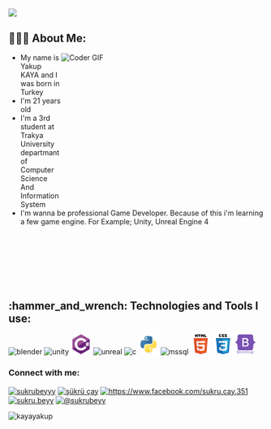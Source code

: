 <img src="https://media0.giphy.com/media/55AzIlCQuYuLj4qK8j/giphy.gif?cid=790b76110c672e0a6abaa4e1b5060e32d194bd6b81b8f905&rid=giphy.gif&ct=g" align="center" width="1000px">

 <h2 align="left">👨🏻‍💻 About Me:</h2>


 <img src="https://discourse.disneyheroesgame.com/uploads/default/original/3X/e/a/ead2d662a27bcd6b06feb16fc63d3dd95d199277.gif" alt="Coder GIF" width="400" height="300" align="right">

   <ul> 
      <li>My name is Yakup KAYA and I was born in Turkey </li>
      <li>I'm 21 years old</li>
      <li>I'm a 3rd student at Trakya University departmant of Computer Science And Information System</li>
      <li>I'm wanna be professional Game Developer. Because of this i'm learning a few game engine. For Example; Unity, Unreal Engine 4</li>    
   </ul>

 <br>
  <br>
   <br>
    <br>
     <br>
      <br>
<h2 align="left">:hammer_and_wrench: Technologies and Tools I use:</h2>
<p align="left">
<img src="https://encrypted-tbn0.gstatic.com/images?q=tbn:ANd9GcREsOKC1vXldSaUMr31KQ7vLMK-hWA6YpZ_cbFqd1aiYfZDPPRB-l-PtFk6uXpqGf_1KLI&usqp=CAU" alt="blender"width="40" height="40"/> 
<img src="https://img.icons8.com/nolan/50/unity.png" alt="unity" width="40" height="40"/>
<img src="https://raw.githubusercontent.com/devicons/devicon/master/icons/csharp/csharp-original.svg" alt="csharp" width="40" height="40"/>
<img src="https://img.icons8.com/nolan/50/unreal-engine.png" alt="unreal" width="40" height="40"/>
<img src="https://encrypted-tbn0.gstatic.com/images?q=tbn:ANd9GcSHHId1aTBP5f2NFdCW98Eo01DVK1k4FdPRkw&usqp=CAU" alt="c" width="40" height="40"/>
<img src="https://raw.githubusercontent.com/devicons/devicon/master/icons/python/python-original.svg" alt="python" width="40" height="40"/> 
<img src="https://www.svgrepo.com/show/303229/microsoft-sql-server-logo.svg" alt="mssql" width="40" height="40"/> 
<img src="https://raw.githubusercontent.com/devicons/devicon/master/icons/html5/html5-original-wordmark.svg" alt="html5" width="40" height="40"/>
<img src="https://raw.githubusercontent.com/devicons/devicon/master/icons/css3/css3-original-wordmark.svg" alt="css3" width="40" height="40"/>
<img src="https://raw.githubusercontent.com/devicons/devicon/master/icons/bootstrap/bootstrap-plain-wordmark.svg" alt="bootstrap" width="40" height="40"/>


<h3 align="left">Connect with me:</h3>
<p align="left">
<a href="https://twitter.com/ka_ya_kup" target="blank"><img align="center" src="https://raw.githubusercontent.com/rahuldkjain/github-profile-readme-generator/master/src/images/icons/Social/twitter.svg" alt="sukrubeyyy" height="30" width="40" /></a>
<a href="https://www.linkedin.com/in/yakup-kaya-/" target="blank"><img align="center" src="https://raw.githubusercontent.com/rahuldkjain/github-profile-readme-generator/master/src/images/icons/Social/linked-in-alt.svg" alt="şükrü çay" height="30" width="40" /></a>
<a href="https://www.facebook.com/yakup.kaya.79656" target="blank"><img align="center" src="https://raw.githubusercontent.com/rahuldkjain/github-profile-readme-generator/master/src/images/icons/Social/facebook.svg" alt="https://www.facebook.com/sukru.cay.351" height="30" width="40" /></a>
<a href="https://www.instagram.com/kayakup_/" target="blank"><img align="center" src="https://raw.githubusercontent.com/rahuldkjain/github-profile-readme-generator/master/src/images/icons/Social/instagram.svg" alt="sukru.beyy" height="30" width="40" /></a>
<a href="https://medium.com/@yakupyek13" target="blank"><img align="center" src="https://raw.githubusercontent.com/rahuldkjain/github-profile-readme-generator/master/src/images/icons/Social/medium.svg" alt="@sukrubeyy" height="30" width="40" /></a>
</p>
 
 
 <p align="left"> <img src="https://komarev.com/ghpvc/?username=kayayakup&label=Profile%20views&color=0e75b6&style=flat" alt="kayayakup" /> </p>
